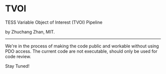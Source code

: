 # TVOI
TESS Variable Object of Interest (TVOI) Pipeline

by Zhuchang Zhan, MIT. 

----------
We're in the process of making the code public and workable without using PDO access.
The current code are not executable, should only be used for code review.

Stay Tuned!
